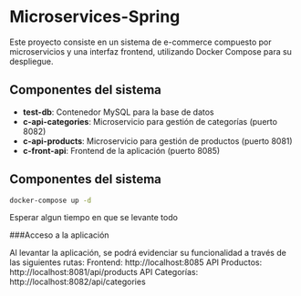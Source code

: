 # Microservices-Spring

Este proyecto consiste en un sistema de e-commerce compuesto por microservicios y una interfaz frontend, utilizando Docker Compose para su despliegue.

## Componentes del sistema

- **test-db**: Contenedor MySQL para la base de datos
- **c-api-categories**: Microservicio para gestión de categorías (puerto 8082)
- **c-api-products**: Microservicio para gestión de productos (puerto 8081)
- **c-front-api**: Frontend de la aplicación (puerto 8085)

## Componentes del sistema

 ```bash
 docker-compose up -d
 ```
Esperar algun tiempo en que se levante todo


###Acceso a la aplicación

Al levantar la aplicación, se podrá evidenciar su funcionalidad a través de las siguientes rutas:
    Frontend: http://localhost:8085
    API Productos: http://localhost:8081/api/products
    API Categorías: http://localhost:8082/api/categories

